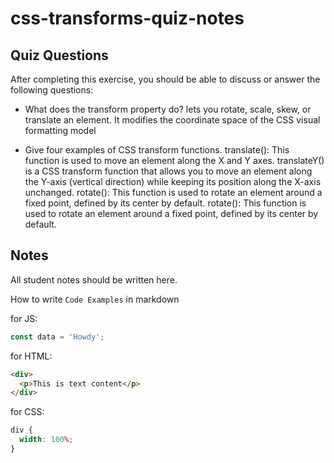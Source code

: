 # css-transforms-quiz-notes

## Quiz Questions

After completing this exercise, you should be able to discuss or answer the following questions:

- What does the transform property do?
  lets you rotate, scale, skew, or translate an element. It modifies the coordinate space of the CSS visual formatting model

- Give four examples of CSS transform functions.
  translate(): This function is used to move an element along the X and Y axes.
  translateY() is a CSS transform function that allows you to move an element along the Y-axis (vertical direction) while keeping its position along the X-axis unchanged.
  rotate(): This function is used to rotate an element around a fixed point, defined by its center by default.
  rotate(): This function is used to rotate an element around a fixed point, defined by its center by default.

## Notes

All student notes should be written here.

How to write `Code Examples` in markdown

for JS:

```javascript
const data = 'Howdy';
```

for HTML:

```html
<div>
  <p>This is text content</p>
</div>
```

for CSS:

```css
div {
  width: 100%;
}
```
